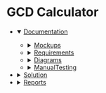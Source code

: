 # GCD Calculator

<ul> 
  <li>
    <details open>
      <summary><a href="https://github.com/Lufflee-Vaflee/CalculatorGCD/tree/master/Documentation">Documentation</a></summary>
      <ul>
        <li>
          <details>
            <summary><a href="https://github.com/Lufflee-Vaflee/CalculatorGCD/tree/master/Documentation/Mockups">Mockups</a></summary>
            <ul>
              <li><a href="https://github.com/Lufflee-Vaflee/CalculatorGCD/blob/master/Documentation/Mockups/01_TwoNumbersStart.pdf">01_TwoNumbersStart</a></li>
              <li><a href="https://github.com/Lufflee-Vaflee/CalculatorGCD/blob/master/Documentation/Mockups/02_ThreeNumbersStart.pdf">02_ThreeNumbersStart</a></li>
              <li><a href="https://github.com/Lufflee-Vaflee/CalculatorGCD/blob/master/Documentation/Mockups/03_ManyNumbersStart.pdf">03_ManyNumbersStart</a></li>
              <li><a href="https://github.com/Lufflee-Vaflee/CalculatorGCD/blob/master/Documentation/Mockups/04_ClientInvalidRequiredField.pdf">04_ClientInvalidRequiredField</a></li>
              <li><a href="https://github.com/Lufflee-Vaflee/CalculatorGCD/blob/master/Documentation/Mockups/05_ClientInvalidRequiredFieldAfterSubmit.pdf">05_ClientInvalidRequiredFieldAfterSubmit</a></li>
              <li><a href="https://github.com/Lufflee-Vaflee/CalculatorGCD/blob/master/Documentation/Mockups/06_ClientInvalidRequiredFieldForSelection.pdf">06_ClientInvalidRequiredFieldForSelection</a></li>
              <li><a href="https://github.com/Lufflee-Vaflee/CalculatorGCD/blob/master/Documentation/Mockups/07_ClientInvalidRequiredFieldForSelectionAfterSubmit.pdf">07_ClientInvalidRequiredFieldForSelectionAfterSubmit</a></li>
              <li><a href="https://github.com/Lufflee-Vaflee/CalculatorGCD/blob/master/Documentation/Mockups/08_ClientInvalidTooBigNumber.pdf">08_ClientInvalidTooBigNumber</a></li>
              <li><a href="https://github.com/Lufflee-Vaflee/CalculatorGCD/blob/master/Documentation/Mockups/09_ClientInvalidTooSmallNumber.pdf">09_ClientInvalidTooSmallNumber</a></li>
              <li><a href="https://github.com/Lufflee-Vaflee/CalculatorGCD/blob/master/Documentation/Mockups/10_ClientInvalidCharacters.pdf">10_ClientInvalidCharacters</a></li>
              <li><a href="https://github.com/Lufflee-Vaflee/CalculatorGCD/blob/master/Documentation/Mockups/11_ClientInvalidCharactersAllFields.pdf">11_ClientInvalidCharactersAllFields</a></li>
              <li><a href="https://github.com/Lufflee-Vaflee/CalculatorGCD/blob/master/Documentation/Mockups/12_ClientAlertTooManyNumbers.pdf">12_ClientAlertTooManyNumbers</a></li>
              <li><a href="https://github.com/Lufflee-Vaflee/CalculatorGCD/blob/master/Documentation/Mockups/13_ClientInvalidFieldTooManyNumbers.pdf">13_ClientInvalidFieldTooManyNumbers</a></li>
              <li><a href="https://github.com/Lufflee-Vaflee/CalculatorGCD/blob/master/Documentation/Mockups/14_ClientInvalidFieldTooManyNumbersAfterSubmit.pdf">14_ClientInvalidFieldTooManyNumbersAfterSubmit</a></li>
              <li><a href="https://github.com/Lufflee-Vaflee/CalculatorGCD/blob/master/Documentation/Mockups/15_ValidTwoNumbers.pdf">15_ValidTwoNumbers</a></li>
              <li><a href="https://github.com/Lufflee-Vaflee/CalculatorGCD/blob/master/Documentation/Mockups/16_ValidThreeNumbers.pdf">16_ValidThreeNumbers</a></li>
              <li><a href="https://github.com/Lufflee-Vaflee/CalculatorGCD/blob/master/Documentation/Mockups/17_ValidManyNumbers.pdf">17_ValidManyNumbers</a></li>
              <li><a href="https://github.com/Lufflee-Vaflee/CalculatorGCD/blob/master/Documentation/Mockups/18_ServerCalculationError.pdf">18_ServerCalculationError</a></li>
              <li><a href="https://github.com/Lufflee-Vaflee/CalculatorGCD/blob/master/Documentation/Mockups/19_CalculationFinish.pdf">19_CalculationFinish</a></li>
              <li><a href="https://github.com/Lufflee-Vaflee/CalculatorGCD/blob/master/Documentation/Mockups/20_ExtendedCalculationFinish.pdf">20_ExtendedCalculationFinish</a></li>
            </ul>
          </details>
        </li>
        <li>
          <details>
            <summary><a href="https://github.com/Lufflee-Vaflee/CalculatorGCD/tree/master/Documentation/Requirements">Requirements</a></summary>
            <ul>
              <li><a href="https://github.com/Lufflee-Vaflee/CalculatorGCD/blob/master/Documentation/Requirements/Software%20Requirements%20Specification.pdf">Software Requirements Specification</a></li>
            </ul>
          </details>
        </li>
        <li>
          <details>
            <summary><a href="https://github.com/Lufflee-Vaflee/CalculatorGCD/tree/master/Documentation/Diagrams">Diagrams</a></summary>
            <ul>
              <li>
                <details>
                  <summary><a href="https://github.com/Lufflee-Vaflee/CalculatorGCD/tree/master/Documentation/Diagrams/UseCase">UseCase</a></summary>
                  <ul>
                    <li><a href="https://github.com/Lufflee-Vaflee/CalculatorGCD/blob/master/Documentation/Diagrams/UseCase/Main.pdf">Main</a></li>
                    <li><a href="https://github.com/Lufflee-Vaflee/CalculatorGCD/blob/master/Documentation/Diagrams/UseCase/General%20system%20model.pdf">General system model</a></li>
                    <li><a href="https://github.com/Lufflee-Vaflee/CalculatorGCD/blob/master/Documentation/Diagrams/UseCase/Data%20visualization.pdf">Data visualization</a></li>
                    <li><a href="https://github.com/Lufflee-Vaflee/CalculatorGCD/blob/master/Documentation/Diagrams/UseCase/Functional%20services%20for%20the%20Web-user.pdf">Functional services for the Web-user</a></li>
                    <li><a href="https://github.com/Lufflee-Vaflee/CalculatorGCD/blob/master/Documentation/Diagrams/UseCase/General%20data%20reception%20and%20transmission%20functions.pdf">General data reception and transmission functions</a></li>
                    <li><a href="https://github.com/Lufflee-Vaflee/CalculatorGCD/blob/master/Documentation/Diagrams/UseCase/Functional%20GCD%20calculating%20services.pdf">Functional GCD calculating services</a></li>
                    <li>
                      <details>
                        <summary><a href="https://github.com/Lufflee-Vaflee/CalculatorGCD/tree/master/Documentation/Diagrams/UseCase/FlowOfEvents">FlowOfEvents</a></summary>
                        <ul>
                          <li><a href="https://github.com/Lufflee-Vaflee/CalculatorGCD/blob/master/Documentation/Diagrams/UseCase/FlowOfEvents/Scenario%20execution%20of%20the%20GCD%20calculation%20program.pdf">Scenario execution of the GCD calculation program</a></li>
                        </ul>
                      </details>
                    </li>
                  </ul>
                </details>
              </li>
              <li>
                <details>
                  <summary><a href="https://github.com/Lufflee-Vaflee/CalculatorGCD/tree/master/Documentation/Diagrams/Class">Class</a></summary>
                  <ul>
                    <li><a href="https://github.com/Lufflee-Vaflee/CalculatorGCD/blob/master/Documentation/Diagrams/Class/Application%20class%20model.pdf">Application class model</a></li>
                  </ul>
                </details>
              </li>
              <li>
                <details>
                  <summary><a href="https://github.com/Lufflee-Vaflee/CalculatorGCD/tree/master/Documentation/Diagrams/Activity">Activity</a></summary>
                  <ul>
                    <li><a href="https://github.com/Lufflee-Vaflee/CalculatorGCD/blob/master/Documentation/Diagrams/Activity/Model%20of%20GCD%20calculation%20activities.pdf">Model of GCD calculation activities</a></li>
                  </ul>
                </details>
              </li>
              <li>
                <details>
                  <summary><a href="https://github.com/Lufflee-Vaflee/CalculatorGCD/tree/master/Documentation/Diagrams/State">State</a></summary>
                  <ul>
                    <li><a href="https://github.com/Lufflee-Vaflee/CalculatorGCD/blob/master/Documentation/Diagrams/State/Model%20of%20system%20states.pdf">Model of system states</a></li>
                  </ul>
                </details>
              </li>
              <li>
                <details>
                  <summary><a href="https://github.com/Lufflee-Vaflee/CalculatorGCD/tree/master/Documentation/Diagrams/Sequence">Sequence</a></summary>
                  <ul>
                    <li><a href="https://github.com/Lufflee-Vaflee/CalculatorGCD/blob/master/Documentation/Diagrams/Sequence/Main%20event%20flow%20(Execution%20of%20the%20GCD%20calculation%20program).pdf">Main event flow (Execution of the GCD calculation program)</a></li>
                  </ul>
                </details>
              </li>
              <li>
                <details>
                  <summary><a href="https://github.com/Lufflee-Vaflee/CalculatorGCD/tree/master/Documentation/Diagrams/Component">Component</a></summary>
                  <ul>
                    <li><a href="https://github.com/Lufflee-Vaflee/CalculatorGCD/blob/master/Documentation/Diagrams/Component/Model%20of%20system%20components.pdf">Model of system components</a></li>
                  </ul>
                </details>
              </li>
              <li>
                <details>
                  <summary><a href="https://github.com/Lufflee-Vaflee/CalculatorGCD/tree/master/Documentation/Diagrams/Deployment">Deployment</a></summary>
                  <ul>
                    <li><a href="https://github.com/Lufflee-Vaflee/CalculatorGCD/blob/master/Documentation/Diagrams/Deployment/System%20deployment%20model.pdf">System deployment model</a></li>
                  </ul>
                </details>
              </li>
            </ul>
          </details>
        </li>
        <li>
          <details>
            <summary><a href="https://github.com/Lufflee-Vaflee/CalculatorGCD/tree/master/Documentation/ManualTesting">ManualTesting</a></summary>
            <ul>
              <li><a href="https://github.com/Lufflee-Vaflee/CalculatorGCD/blob/master/Documentation/ManualTesting/TestPlan.pdf">TestPlan</a></li>
              <li><a href="https://github.com/Lufflee-Vaflee/CalculatorGCD/blob/master/Documentation/ManualTesting/TestResults.pdf">TestResults</a></li>
            </ul>
          </details>
        </li>
      </ul>
    </details>
  </li>
  <li>
    <details>
      <summary><a href="https://github.com/Lufflee-Vaflee/CalculatorGCD/tree/master/Solution">Solution</a></summary>
      <ul>
        <li><a href="https://github.com/Lufflee-Vaflee/CalculatorGCD/tree/master/Solution/GcdCalculator">GcdCalculator</a></li>
        <li><a href="https://github.com/Lufflee-Vaflee/CalculatorGCD/tree/master/Solution/GcdCalculator.Services">GcdCalculator.Services</a></li>
        <li><a href="https://github.com/Lufflee-Vaflee/CalculatorGCD/tree/master/Solution/GcdCalculator.Services.Tests">GcdCalculator.Services.Tests</a></li>
      </ul>
    </details>
  </li>
  <li>
    <details>
      <summary><a href="https://github.com/Lufflee-Vaflee/CalculatorGCD/tree/master/Reports">Reports</a></summary>
      <ul>
        <li><a href="https://github.com/Lufflee-Vaflee/CalculatorGCD/blob/master/Reports/L1_2%20Working%20with%20the%20backlog%20_%20User%20Stories%20_%20The%20first%20sprint.pdf">L1_2 Working with the backlog _ User Stories _ The first sprint</a></li>
        <li><a href="https://github.com/Lufflee-Vaflee/CalculatorGCD/blob/master/Reports/L3%20Architectural%20solution%20research.pdf">L3 Architectural solution research</a></li>
        <li><a href="https://github.com/Lufflee-Vaflee/CalculatorGCD/blob/master/Reports/L4%20Pair%20programming.pdf">L4 Pair programming</a></li>
        <li><a href="https://github.com/Lufflee-Vaflee/CalculatorGCD/blob/master/Reports/L5%20Technical%20debt%20_%20Debt%20elimination.pdf">L5 Technical debt _ Debt elimination</a></li>
	<li><a href="https://github.com/Lufflee-Vaflee/CalculatorGCD/blob/master/Reports/L6%20UX%20Improvement.pdf">L6 UX Improvement</a></li>
      </ul>
    </details>
  </li>
</ul>
